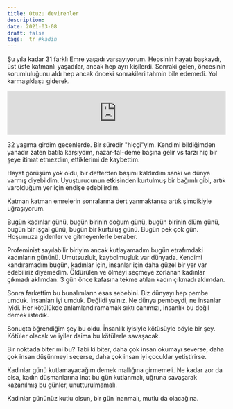 ```yaml
---
title: Otuzu devirenler
description:
date: 2021-03-08 
draft: false
tags:  tr #kadin
---
```



Şu yıla kadar 31 farklı Emre yaşadı varsayıyorum. Hepsinin hayatı başkaydı, üst üste katmanlı yaşadılar, ancak hep ayrı kişilerdi. Sonraki gelen, öncesinin sorumluluğunu aldı hep ancak önceki sonrakileri tahmin bile edemedi. Yol karmaşıklaştı giderek.
<iframe src="https://anchor.fm/delirehberi/embed/episodes/Otuzu-devirenler-es0o4l" height="102px" style="width:100%" frameborder="0" scrolling="no"></iframe>

<!--more-->

32 yaşıma girdim geçenlerde. Bir süredir "hiççi"yim. Kendimi bildiğimden yanadır zaten batıla karşıydım, nazar-fal-deme başına gelir vs tarzı hiç bir şeye itimat etmezdim, ettiklerimi de kaybettim. 

Hayat görüşüm yok oldu, bir defterden başımı kaldırdım sanki ve dünya varmış diyebildim. Uyuşturucunun etkisinden kurtulmuş bir bağımlı gibi, artık varolduğum yer için endişe edebilirdim. 

Katman katman emrelerin sonralarına dert yanmaktansa artık şimdikiyle uğraşıyorum. 

Bugün kadınlar günü, bugün birinin doğum günü, bugün birinin ölüm günü, bugün bir işgal günü, bugün bir kurtuluş günü. Bugün pek çok gün. Hoşumuza gidenler ve gitmeyenlerle beraber.

Profeminist sayılabilir biriyim ancak kutlayamadım bugün etrafımdaki kadınların gününü. Umutsuzluk, kaybolmuşluk var dünyada. Kendimi kandıramadım bugün, kadınlar için, insanlar için daha güzel bir yer var edebiliriz diyemedim. Öldürülen ve ölmeyi seçmeye zorlanan kadınlar çıkmadı aklımdan. 3 gün önce kafasına tekme atılan kadın çıkmadı aklımdan. 

Sonra farkettim bu bunalımların esas sebebini. Biz dünyayı hep pembe umduk. İnsanları iyi umduk. Değildi yalnız. Ne dünya pembeydi, ne insanlar iyidi. Her kötülükde anlamlandıramamak sıktı canımızı, insanlık bu değil demek istedik.

Sonuçta öğrendiğim şey bu oldu. İnsanlık iyisiyle kötüsüyle böyle bir şey. Kötüler olacak ve iyiler daima bu kötülerle savaşacak. 

Bir noktada biter mi bu? Tabi ki biter, daha çok insan okumayı severse, daha çok insan düşünmeyi seçerse, daha çok insan iyi çocuklar yetiştirirse.

Kadınlar günü kutlamayacağım demek mallığına girmemeli. Ne kadar zor da olsa, kadın düşmanlarına inat bu gün kutlanmalı, uğruna savaşarak kazanılmış bu günler, unutturulmamalı. 

Kadınlar gününüz kutlu olsun, bir gün inanmalı, mutlu da olacağına. 

